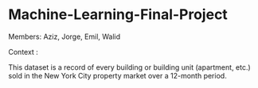 # Machine-Learning-Final-Project

Members: Aziz, Jorge, Emil, Walid 

Context : 

This dataset is a record of every building or building unit (apartment, etc.) sold in the New York City property market over a 12-month period.



